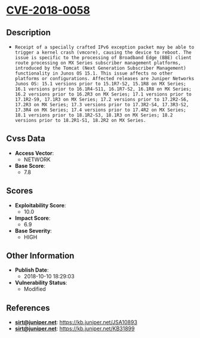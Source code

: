 
# [CVE-2018-0058](https://kb.juniper.net/JSA10893)

## Description

- `Receipt of a specially crafted IPv6 exception packet may be able to trigger a kernel crash (vmcore), causing the device to reboot. The issue is specific to the processing of Broadband Edge (BBE) client route processing on MX Series subscriber management platforms, introduced by the Tomcat (Next Generation Subscriber Management) functionality in Junos OS 15.1. This issue affects no other platforms or configurations. Affected releases are Juniper Networks Junos OS: 15.1 versions prior to 15.1R7-S2, 15.1R8 on MX Series; 16.1 versions prior to 16.1R4-S11, 16.1R7-S2, 16.1R8 on MX Series; 16.2 versions prior to 16.2R3 on MX Series; 17.1 versions prior to 17.1R2-S9, 17.1R3 on MX Series; 17.2 versions prior to 17.2R2-S6, 17.2R3 on MX Series; 17.3 versions prior to 17.3R2-S4, 17.3R3-S2, 17.3R4 on MX Series; 17.4 versions prior to 17.4R2 on MX Series; 18.1 versions prior to 18.1R2-S3, 18.1R3 on MX Series; 18.2 versions prior to 18.2R1-S1, 18.2R2 on MX Series.`

## Cvss Data

- **Access Vector**:
  - NETWORK
- **Base Score**:
  - 7.8

## Scores

- **Exploitability Score**:
  - 10.0
- **Impact Score**:
  - 6.9
- **Base Severity**:
  - HIGH

## Other Information

- **Publish Date**:
  - 2018-10-10 18:29:03
- **Vulnerability Status**:
  - Modified

## References

- **sirt@juniper.net**: https://kb.juniper.net/JSA10893
- **sirt@juniper.net**: https://kb.juniper.net/KB31899
